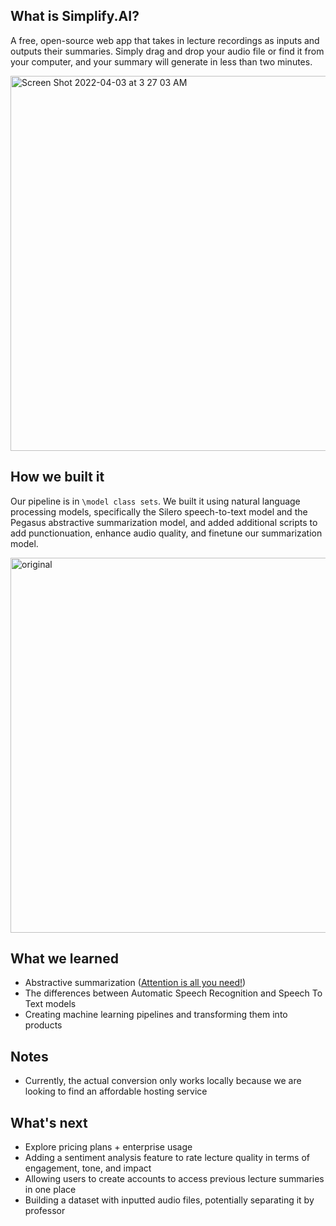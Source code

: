 ## What is Simplify.AI?

A free, open-source web app that takes in lecture recordings as inputs and outputs their summaries. Simply drag and drop your audio file or find it from your computer, and your summary will generate in less than two minutes.

<img width="600" alt="Screen Shot 2022-04-03 at 3 27 03 AM" src="https://user-images.githubusercontent.com/71997372/161416586-55d81691-6ca3-4080-ac30-ffbd9d266594.png">

## How we built it

Our pipeline is in `\model class sets`. We built it using natural language processing models, specifically the Silero speech-to-text model and the Pegasus abstractive summarization model, and added additional scripts to add punctionuation, enhance audio quality, and finetune our summarization model.

<img width="600" alt="original" src="https://user-images.githubusercontent.com/71997372/161416592-ffb02b3e-d140-4267-8a29-0da0de9f1690.png">

## What we learned

- Abstractive summarization ([Attention is all you need!](https://proceedings.neurips.cc/paper/2017/file/3f5ee243547dee91fbd053c1c4a845aa-Paper.pdf))
- The differences between Automatic Speech Recognition and Speech To Text models 
- Creating machine learning pipelines and transforming them into products

## Notes

- Currently, the actual conversion only works locally because we are looking to find an affordable hosting service

## What's next

- Explore pricing plans + enterprise usage
- Adding a sentiment analysis feature to rate lecture quality in terms of engagement, tone, and impact
- Allowing users to create accounts to access previous lecture summaries in one place
- Building a dataset with inputted audio files, potentially separating it by professor
